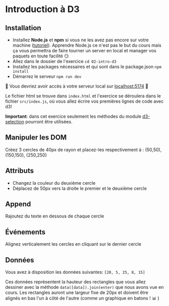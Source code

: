 # Introduction à D3

## Installation
* Installez **Node.js** et **npm** si vous ne les avez pas encore sur votre machine ([tutoriel](https://kinsta.com/blog/how-to-install-node-js/)). Apprendre Node.js ce n'est pas le but du cours mais ça vous permettra de faire tourner un server en local et manager vos paquets en toute facilité 😏 
* Allez dans le dossier de l'exercice ```cd 02-intro-d3```
* Installez les packages nécessaires et qui sont dans le package.json ```npm install```
* Démarrez le serveur ```npm run dev```

:rocket: Vous devriez avoir accès à votre serveur local sur [localhost:5174](http:localhost:5174) :rocket:

Le fichier html se trouve dans ```index.html``` et l'exercice se déroulera dans le fichier ```src/index.js```, où vous allez écrire vos premières lignes de code avec d3!

**Important**: dans cet exercice seulement les méthodes du module [d3-selection](https://github.com/d3/d3-selection) pourront être utilisées. 

## Manipuler les DOM
Créez 3 cercles de 40px de rayon et placez-les respectivement à : (50,50), (150,150), (250,250)


## Attributs
* Changez la couleur du deuxième cercle
* Déplacez de 50px vers la droite le premier et le deuxième cercle 

## Append
Rajoutez du texte en dessous de chaque cercle

## Événements
Alignez verticalement les cercles en cliquant sur le dernier cercle

## Données 
Vous avez à disposition les données suivantes: ```[20, 5, 25, 8, 15]```

Ces données représentent la hauteur des rectangles que vous allez dessiner avec la méthode ```data([data]).join(enter)``` que nous avons vue en cours. Les rectangles auront une largeur fixe de 20px et doivent être alignés en bas l'un à côté de l'autre (comme un graphique en batons ! :bar_chart: )
